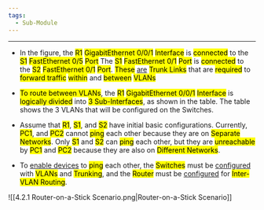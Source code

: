 ```yaml
---
tags:
  - Sub-Module
---
```


---
- In the figure, the <mark class="hltr-cyan">R1</mark> <mark class="hltr-green">GigabitEthernet 0/0/1</mark> <mark class="hltr-yellow">Interface</mark> is <mark class="hltr-pink">connected</mark> to the <mark class="hltr-cyan">S1</mark> <mark class="hltr-green">FastEthernet 0/5</mark> <mark class="hltr-yellow">Port</mark>
  The <mark class="hltr-cyan">S1</mark> <mark class="hltr-green">FastEthernet 0/1</mark> <mark class="hltr-yellow">Port</mark> is <mark class="hltr-pink">connected</mark> to the <mark class="hltr-cyan">S2</mark> <mark class="hltr-green">FastEthernet 0/1</mark> <mark class="hltr-yellow">Port</mark>.
  <mark class="hltr-red">These</mark> <u>are</u> <mark class="hltr-cyan">Trunk Links</mark> that are <mark class="hltr-green">required</mark> to <mark class="hltr-yellow">forward traffic</mark> <mark class="hltr-orange">within</mark> and <mark class="hltr-orange">between</mark> <mark class="hltr-pink">VLANs</mark>
  
- <mark class="hltr-red">To route between VLANs</mark>, the <mark class="hltr-cyan">R1</mark> <mark class="hltr-green">GigabitEthernet 0/0/1</mark> <mark class="hltr-yellow">Interface</mark> is <mark class="hltr-pink">logically divided</mark> into <mark class="hltr-orange">3 Sub-Interfaces</mark>, as shown in the table.
  The table shows the 3 VLANs that will be configured on the Switches.
  
- Assume that <mark class="hltr-cyan">R1</mark>, <mark class="hltr-cyan">S1</mark>, and <mark class="hltr-cyan">S2</mark> have initial basic configurations.
  Currently, <mark class="hltr-green">PC1</mark>, and <mark class="hltr-green">PC2</mark> cannot <mark class="hltr-red">ping</mark> each other because they are on <mark class="hltr-yellow">Separate Networks</mark>.
  Only <mark class="hltr-cyan">S1</mark> and <mark class="hltr-cyan">S2</mark> can <mark class="hltr-red">ping</mark> each other, but they are <mark class="hltr-pink">unreachable</mark> by <mark class="hltr-green">PC1</mark> and <mark class="hltr-green">PC2</mark> because they
  are also on <mark class="hltr-yellow">Different Networks</mark>.

- To <u>enable devices</u> to <mark class="hltr-red">ping</mark> each other, the <mark class="hltr-yellow">Switches</mark> must be <u>configured</u> with <mark class="hltr-pink">VLANs</mark> and <mark class="hltr-pink">Trunking</mark>, and the <mark class="hltr-yellow">Router</mark> must be <u>configured</u> for <mark class="hltr-green">Inter-VLAN Routing</mark>.

![[4.2.1 Router-on-a-Stick Scenario.png|Router-on-a-Stick Scenario]]